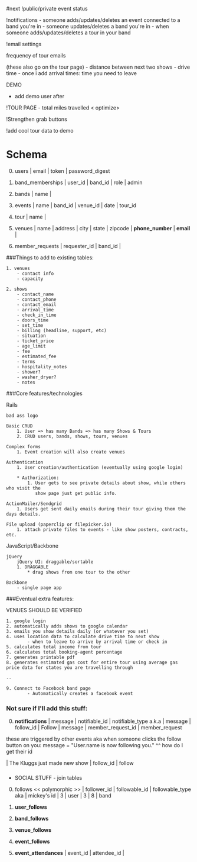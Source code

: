 #next
!public/private event status

!notifications
	- someone adds/updates/deletes an event connected to a band you're in
	- someone updates/deletes a band you're in
	- when someone adds/updates/deletes a tour in your band
	
!email settings

frequency of tour emails

(these also go on the tour page)
	- distance between next two shows
	- drive time
	- once i add arrival times: time you need to leave

DEMO
- add demo user after

!TOUR PAGE
	- total miles travelled < optimize>
	
!Strengthen grab buttons

!add cool tour data to demo

# Schema
0. users
| email | token | password_digest

  0. band_memberships
  | user_id | band_id | role | admin

0. bands
| name |

0. events
| name | band_id | venue_id | date | tour_id
   
0. tour
| name |

0. venues
| name | address | city | state | zipcode | **phone_number** | **email** |

0. member_requests
| requester_id | band_id |  


###Things to add to existing tables: 

	1. venues
		- contact info
		- capacity
	
	2. shows
	    - contact_name
		- contact_phone
		- contact_email
		- arrival_time
		- check_in_time
		- doors_time
		- set_time
		- billing (headline, support, etc) 
		- situation
		- ticket_price
		- age_limit
		- fee
		- estimated_fee
		- terms
		- hospitality_notes
		- shower?
		- washer_dryer?
		- notes
		
###Core features/technologies

 Rails

    bad ass logo
    
	Basic CRUD
		1. User => has many Bands => has many Shows & Tours
		2. CRUD users, bands, shows, tours, venues
    
	Complex forms
		1. Event creation will also create venues
    
	Authentication
		1. User creation/authentication (eventually using google login)
		
		* Authorization:
			1. User gets to see private details about show, while others who visit the
			   show page just get public info.
    
	ActionMailer/Sendgrid
		1. Users get sent daily emails during their tour giving them the days details. 
    
	File upload (paperclip or filepicker.io)
		1. attach private files to events - like show posters, contracts, etc.
	

JavaScript/Backbone

    jQuery
        jQuery UI: draggable/sortable
		1. DRAGGABLE
			* drag shows from one tour to the other
			
    Backbone
		- single page app		
		
###Eventual extra features:

VENUES SHOULD BE VERIFIED

	1. google login
	2. automatically adds shows to google calendar
	3. emails you show details daily (or whatever you set)
	4. uses location data to calculate drive time to next show
			- when to leave to arrive by arrival time or check in
	5. calculates total income from tour
	6. calculates total booking-agent percentage
	7. generates printable pdf
	8. generates estimated gas cost for entire tour using average gas price data for states you are travelling through
	
	--
	
	9. Connect to Facebook band page 
			- Automatically creates a facebook event

	

### Not sure if I'll add this stuff:

0. **notifications**
| message | notifiable_id | notifiable_type
a.k.a
| message | follow_id | Follow
| message | member_request_id | member_request 

these are triggered by other events
aka
when someone clicks the follow button on you:
message = "User.name is now following you."
^^ how do I get their id

| The Kluggs just made new show | follow_id | follow

###
* SOCIAL STUFF - join tables

0. follows << polymorphic >>
| follower_id | followable_id | followable_type
aka
| mickey's id | 3 | user
| 3 | 8 | band
0. **user_follows** 
0. **band_follows**
0. **venue_follows**
0. **event_follows**


0. **event_attendances**
| event_id | attendee_id |
